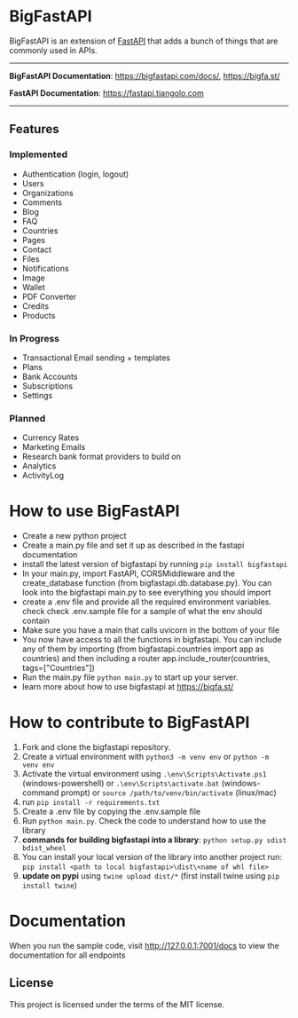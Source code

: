 # BigFastAPI

BigFastAPI is an extension of [FastAPI](https://github.com/tiangolo/fastapi) that adds a bunch of things that are commonly used in APIs.

---
**BigFastAPI Documentation**: <a href="https://bigfastapi.com/docs/" target="_blank">https://bigfastapi.com/docs/</a>,
      <a href="https://bigfa.st/" target="_blank">https://bigfa.st/</a>


**FastAPI Documentation**: <a href="https://fastapi.tiangolo.com" target="_blank">https://fastapi.tiangolo.com</a>

---

## Features

### Implemented
- Authentication (login, logout)
- Users
- Organizations
- Comments
- Blog
- FAQ
- Countries
- Pages
- Contact
- Files
- Notifications
- Image
- Wallet
- PDF Converter
- Credits
- Products


### In Progress
- Transactional Email sending + templates
- Plans
- Bank Accounts
- Subscriptions
- Settings


### Planned
- Currency Rates
- Marketing Emails
- Research bank format providers to build on
- Analytics
- ActivityLog


# How to use BigFastAPI
- Create a new python project
- Create a main.py file and set it up as described in the fastapi documentation
- install the latest version of bigfastapi by running `pip install bigfastapi`
- In your main.py, import FastAPI, CORSMiddleware and the create_database function (from bigfastapi.db.database.py). 
  You can look into the bigfastapi main.py to see everything you should import
- create a .env file and provide all the required environment variables.
  check check .env.sample file for a sample of what the env should contain
- Make sure you have a main that calls uvicorn in the bottom of your file
- You now have access to all the functions in bigfastapi. You can include any of them by importing (from bigfastapi.countries import app as countries) and then including a router app.include_router(countries, tags=["Countries"])
- Run the main.py file `python main.py` to start up your server. 
- learn more about how to use bigfastapi at <a href="https://bigfa.st/" target="_blank">https://bigfa.st/</a>


# How to contribute to BigFastAPI

1. Fork and clone the bigfastapi repository.
2. Create a virtual environment with `python3 -m venv env` or `python -m venv env`
3. Activate the virtual environment using `.\env\Scripts\Activate.ps1` (windows-powershell) 
    or `.\env\Scripts\activate.bat` (windows-command prompt) or `source /path/to/venv/bin/activate` (linux/mac)
4. run `pip install -r requirements.txt`
5. Create a .env file by copying the .env.sample file
6. Run `python main.py`. Check the code to understand how to use the library
7. **commands for building bigfastapi into a library**: `python setup.py sdist bdist_wheel`
8. You can install your local version of the library into another project run: `pip install <path to local bigfastapi>\dist\<name of whl file>`
9. **update on pypi** using `twine upload dist/*` (first install twine using `pip install twine`)

# Documentation

When you run the sample code, visit http://127.0.0.1:7001/docs to view the documentation for all endpoints

## License

This project is licensed under the terms of the MIT license.